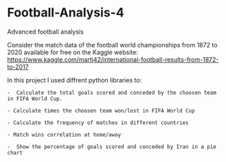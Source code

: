 # Football-Analysis-4
Advanced football analysis

Consider the match data of the football world championships from 1872 to 2020 available for free on the Kaggle website: https://www.kaggle.com/martj42/international-football-results-from-1872-to-2017

In this project I used diffrent python libraries to:

    -  Calculate the total goals scored and conceded by the choosen team in FIFA World Cup.
    
    - Calculate times the choosen team won/lost in FIFA World Cup
    
    - Calculate the frequency of matches in different countries
    
    - Match wins correlation at home/away
    
    -  Show the percentage of goals scored and conceded by Iran in a pie chart
